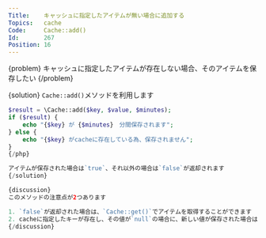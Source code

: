 ```yaml
---
Title:    キャッシュに指定したアイテムが無い場合に追加する
Topics:   cache
Code:     Cache::add()
Id:       267
Position: 16
---
```


{problem}
キャッシュに指定したアイテムが存在しない場合、そのアイテムを保存したい
{/problem}

{solution}
`Cache::add()`メソッドを利用します

```php
$result = \Cache::add($key, $value, $minutes);
if ($result) {
    echo "{$key} が {$minutes}　分間保存されます";
} else {
    echo "{$key} がcacheに存在している為、保存されません";
}
{/php}

アイテムが保存された場合は`true`、それ以外の場合は`false`が返却されます
{/solution}

{discussion}
このメソッドの注意点が2つあります

1. `false`が返却された場合は、`Cache::get()`でアイテムを取得することができます
2. cacheに指定したキーが存在し、その値が`null`の場合に、新しい値が保存された場合は **常に** `true`が返却されます
{/discussion}
